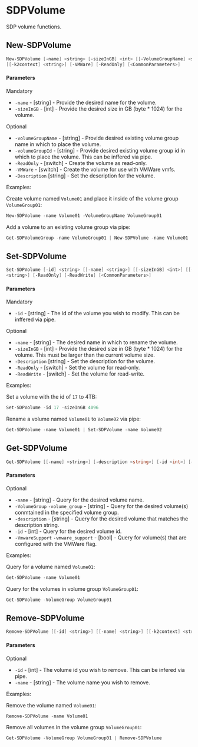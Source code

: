 # SDPVolume

SDP volume functions.

## New-SDPVolume
```PowerShell
New-SDPVolume [-name] <string> [-sizeInGB] <int> [[-VolumeGroupName] <string>] [[-volumeGroupId] <string>] [[-Description] <string>] 
[[-k2context] <string>] [-VMWare] [-ReadOnly] [<CommonParameters>]
```

#### Parameters

Mandatory
* `-name` - [string] - Provide the desired name for the volume. 
* `-sizeInGB` - [int] - Provide the desired size in GB (byte * 1024) for the volume. 

Optional
* `-volumeGroupName` - [string] - Provide desired existing volume group name in which to place the volume. 
* `-volumeGroupId` - [string] - Provide desired existing volume group id in which to place the volume. This can be inffered via pipe. 
* `-ReadOnly` - [switch] - Create the volume as read-only. 
* `-VMWare` - [switch] - Create the volume for use with VMWare vmfs. 
* `-Description` [string] - Set the description for the volume. 


Examples:

Create volume named `Volume01` and place it inside of the volume group `VolumeGroup01`:

```PowerShell
New-SDPVolume -name Volume01 -VolumeGroupName VolumeGroup01
```

Add a volume to an existing volume group via pipe:

```PowerShell
Get-SDPVolumeGroup -name VolumeGroup01 | New-SDPVolume -name Volume01
```

## Set-SDPVolume
```PowerShell
Set-SDPVolume [-id] <string> [[-name] <string>] [[-sizeInGB] <int>] [[-Description] <string>] [[-VolumeGroupName] <string>] [[-k2context] 
<string>] [-ReadOnly] [-ReadWrite] [<CommonParameters>]
```

#### Parameters

Mandatory
* `-id` - [string] - The id of the volume you wish to modify. This can be inffered via pipe.

Optional
* `-name` - [string] - The desired name in which to rename the volume. 
* `-sizeInGB` - [int] - Provide the desired size in GB (byte * 1024) for the volume. This must be larger than the current volume size. 
* `-Description` [string] - Set the description for the volume. 
* `-ReadOnly` - [switch] - Set the volume for read-only.
* `-ReadWrite` - [switch] - Set the volume for read-write.

Examples:

Set a volume with the id of `17` to 4TB:

```PowerShell
Set-SDPVolume -id 17 -sizeInGB 4096
```

Rename a volume named `Volume01` to `Volume02` via pipe:

```PowerShell
Get-SDPVolume -name Volume01 | Set-SDPVolume -name Volume02
```


## Get-SDPVolume
```PowerShell
Get-SDPVolume [[-name] <string>] [-description <string>] [-id <int>] [-vmware_support <bool>] [-volume_group <string>] [-k2context <string>] [<CommonParameters>]
```

#### Parameters


Optional
* `-name` - [string] - Query for the desired volume name. 
* `-VolumeGroup` `-volume_group` - [string] - Query for the desired volume(s) conmtained in the specified volume group. 
* `-description` - [string] - Query for the desired volume that matches the description string. 
* `-id` - [int] - Query for the desired volume id. 
* `-VmwareSupport` `-vmware_support` - [bool] - Query for volume(s) that are configured with the VMWare flag. 

Examples:

Query for a volume named `Volume01`:

```PowerShell
Get-SDPVolume -name Volume01
```

Query for the volumes in volume group `VolumeGroup01`:

```PowerShell
Get-SDPVolume -VolumeGroup VolumeGroup01
```

## Remove-SDPVolume
```PowerShell
Remove-SDPVolume [[-id] <string>] [[-name] <string>] [[-k2context] <string>] [<CommonParameters>]
```

#### Parameters

Optional
* `-id` - [int] - The volume id you wish to remove. This can be infered via pipe. 
* `-name` - [string] - The volume name you wish to remove. 

Examples:

Remove the volume named `Volume01`:

```PowerShell
Remove-SDPVolume -name Volume01
```

Remove all volumes in the volume group `VolumeGroup01`:

```PowerShell
Get-SDPVolume -VolumeGroup VolumeGroup01 | Remove-SDPVolume
```